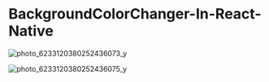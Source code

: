 # BackgroundColorChanger-In-React-Native
![photo_6233120380252436073_y](https://user-images.githubusercontent.com/124236330/235495984-d803e5c4-02b6-448a-86fe-70f06cf9dfac.jpg)

![photo_6233120380252436075_y](https://user-images.githubusercontent.com/124236330/235496194-9d540447-0355-447f-8547-013ce0fbdd4d.jpg)
